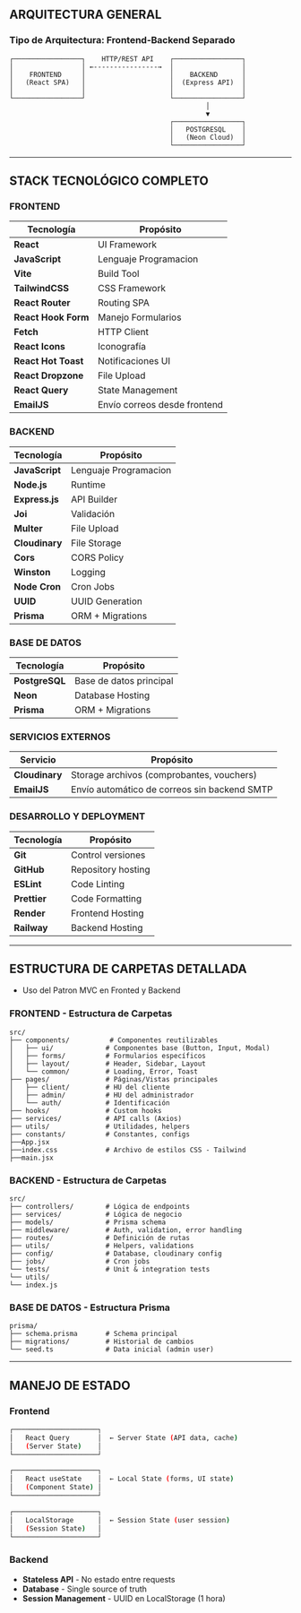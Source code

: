 ## **ARQUITECTURA GENERAL**

### **Tipo de Arquitectura: Frontend-Backend Separado**

```
┌─────────────────┐    HTTP/REST API    ┌─────────────────┐
│                 │ ←----------------→  │                 │
│    FRONTEND     │                     │    BACKEND      │
│   (React SPA)   │                     │  (Express API)  │
│                 │                     │                 │
└─────────────────┘                     └─────────────────┘
                                                 │
                                                 ▼
                                        ┌─────────────────┐
                                        │   POSTGRESQL    │
                                        │   (Neon Cloud)  │
                                        └─────────────────┘

```

---

## **STACK TECNOLÓGICO COMPLETO**

### **FRONTEND**

| Tecnología | Propósito |
| --- | --- |
| **React** | UI Framework |
| **JavaScript** | Lenguaje Programacion |
| **Vite** | Build Tool |
| **TailwindCSS** | CSS Framework |
| **React Router** | Routing SPA |
| **React Hook Form** | Manejo Formularios |
| **Fetch** | HTTP Client |
| **React Icons** | Iconografía |
| **React Hot Toast** | Notificaciones UI |
| **React Dropzone** | File Upload |
| **React Query** | State Management |
| **EmailJS** | Envío correos desde frontend |

### **BACKEND**

| Tecnología | Propósito |
| --- | --- |
| **JavaScript** | Lenguaje Programacion |
| **Node.js** | Runtime |
| **Express.js** | API Builder |
| **Joi** | Validación |
| **Multer** | File Upload |
| **Cloudinary** | File Storage |
| **Cors** | CORS Policy |
| **Winston** | Logging |
| **Node Cron** | Cron Jobs |
| **UUID** | UUID Generation |
| **Prisma** | ORM + Migrations |

### **BASE DE DATOS**

| Tecnología | Propósito |
| --- | --- |
| **PostgreSQL**  | Base de datos principal |
| **Neon** | Database Hosting |
| **Prisma** | ORM + Migrations |

### **SERVICIOS EXTERNOS**

| Servicio | Propósito |
| --- | --- |
| **Cloudinary** | Storage archivos (comprobantes, vouchers) |
| **EmailJS** | Envío automático de correos sin backend SMTP |

### **DESARROLLO Y DEPLOYMENT**

| Tecnología | Propósito |
| --- | --- |
| **Git** | Control versiones |
| **GitHub** | Repository hosting |
| **ESLint** | Code Linting |
| **Prettier** | Code Formatting |
| **Render** | Frontend Hosting |
| **Railway** | Backend Hosting |

---

## **ESTRUCTURA DE CARPETAS DETALLADA**

- Uso del Patron MVC en Fronted y Backend

### **FRONTEND - Estructura de Carpetas**

```
src/
├── components/          # Componentes reutilizables
│   ├── ui/             # Componentes base (Button, Input, Modal)
│   ├── forms/          # Formularios específicos
│   ├── layout/         # Header, Sidebar, Layout
│   └── common/         # Loading, Error, Toast
├── pages/              # Páginas/Vistas principales
│   ├── client/         # HU del cliente
│   ├── admin/          # HU del administrador
│   └── auth/           # Identificación
├── hooks/              # Custom hooks
├── services/           # API calls (Axios)
├── utils/              # Utilidades, helpers
├── constants/          # Constantes, configs
├──App.jsx
├──index.css            # Archivo de estilos CSS - Tailwind
├──main.jsx

```

### **BACKEND - Estructura de Carpetas**

```
src/
├── controllers/        # Lógica de endpoints
├── services/           # Lógica de negocio
├── models/             # Prisma schema
├── middleware/         # Auth, validation, error handling
├── routes/             # Definición de rutas
├── utils/              # Helpers, validations
├── config/             # Database, cloudinary config
├── jobs/               # Cron jobs
└── tests/              # Unit & integration tests
└── utils/
└── index.js

```

### **BASE DE DATOS - Estructura Prisma**

```
prisma/
├── schema.prisma       # Schema principal
├── migrations/         # Historial de cambios
└── seed.ts             # Data inicial (admin user)

```

---

## **MANEJO DE ESTADO**

### **Frontend**

```bash
┌─────────────────────┐
│   React Query       │  ← Server State (API data, cache)
│   (Server State)    │
└─────────────────────┘

┌─────────────────────┐
│   React useState    │  ← Local State (forms, UI state)
│   (Component State) │
└─────────────────────┘

┌─────────────────────┐
│   LocalStorage      │  ← Session State (user session)
│   (Session State)   │
└─────────────────────┘

```

### **Backend**

- **Stateless API** - No estado entre requests
- **Database** - Single source of truth
- **Session Management** - UUID en LocalStorage (1 hora)